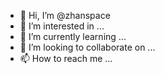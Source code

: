 - 👋 Hi, I’m @zhanspace
- 👀 I’m interested in ...
- 🌱 I’m currently learning ...
- 💞️ I’m looking to collaborate on ...
- 📫 How to reach me ...

<!---
zhanspace/zhanspace is a ✨ special ✨ repository because its `README.md` (this file) appears on your GitHub profile.
You can click the Preview link to take a look at your changes.
--->
